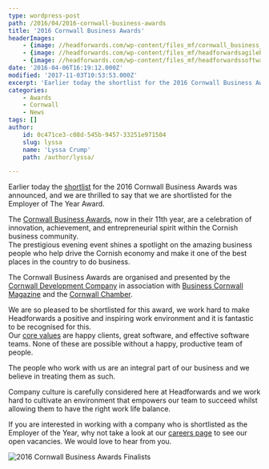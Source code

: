 ```yaml
---
type: wordpress-post
path: /2016/04/2016-cornwall-business-awards
title: '2016 Cornwall Business Awards'
headerImages:
    - {image: //headforwards.com/wp-content/files_mf/cornwall_business_awards_2016_headforwards.jpg, text: ""}
    - {image: //headforwards.com/wp-content/files_mf/headforwardsagileboardforsoftwaredevelopment20.jpg, text: ""}
    - {image: //headforwards.com/wp-content/files_mf/headforwardssoftwaredevelopmentcompanywinaward43.jpg, text: ""}
date: '2016-04-06T16:19:12.000Z'
modified: '2017-11-03T10:53:53.000Z'
excerpt: 'Earlier today the shortlist for the 2016 Cornwall Business Awards was announced, and we are thrilled to say that we are shortlisted for the Employer of The Year Award. The Cornwall Business Awards, now in their 11th year, are a celebration of innovation, achievement, and entrepreneurial spirit within the Cornish business community. The prestigious evening event …'
categories:
    - Awards
    - Cornwall
    - News
tags: []
author:
    id: 0c471ce3-c08d-545b-9457-33251e971504
    slug: lyssa
    name: 'Lyssa Crump'
    path: /author/lyssa/

---
```

Earlier today the [shortlist](https://www.businesscornwall.co.uk/news-by-industry/awards/2016/04/cornwall-business-awards-finalists-2/) for the 2016 Cornwall Business Awards was announced, and we are thrilled to say that we are shortlisted for the Employer of The Year Award.

The [Cornwall Business Awards](http://www.cornwallbusinessawards.co.uk/), now in their 11th year, are a celebration of innovation, achievement, and entrepreneurial spirit within the Cornish business community.  
The prestigious evening event shines a spotlight on the amazing business people who help drive the Cornish economy and make it one of the best places in the country to do business.

The Cornwall Business Awards are organised and presented by the [Cornwall Development Company](http://www.cornwalldevelopmentcompany.co.uk/) in association with [Business Cornwall Magazine](https://www.businesscornwall.co.uk) and the [Cornwall Chamber](http://www.cornwallchamber.co.uk/).

We are so pleased to be shortlisted for this award, we work hard to make Headforwards a positive and inspiring work environment and it is fantastic to be recognised for this.  
Our [core values](https://www.headforwards.com/our-values/) are happy clients, great software, and effective software teams. None of these are possible without a happy, productive team of people.

The people who work with us are an integral part of our business and we believe in treating them as such.

Company culture is carefully considered here at Headforwards and we work hard to cultivate an environment that empowers our team to succeed whilst allowing them to have the right work life balance.

If you are interested in working with a company who is shortlisted as the Employer of the Year, why not take a look at our [careers page](https://www.headforwards.com/careers/) to see our open vacancies. We would love to hear from you.

![2016 Cornwall Business Awards Finalists ](//headforwards.com/wp-content/uploads/2016/04/Headforwards-team-pool-innovation-centre.jpg)

